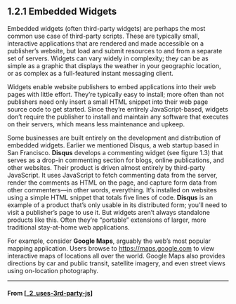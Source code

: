 ## **1.2.1 Embedded Widgets**

Embedded widgets (often third-party widgets) are perhaps the most common use case of third-party scripts.
These are typically small, interactive applications that are rendered and made accessible on a publisher’s website, but load and submit resources to and from a separate set of servers.
Widgets can vary widely in complexity; they can be as simple as a graphic that displays the weather in your geographic location, or as complex as a full-featured instant messaging client.

Widgets enable website publishers to embed applications into their web pages with little effort.
They’re typically easy to install; more often than not publishers need only insert a small HTML snippet into their web page source code to get started.
Since they’re entirely JavaScript-based, widgets don’t require the publisher to install and maintain any software that executes on their servers, which means less maintenance and upkeep.

Some businesses are built entirely on the development and distribution of embedded widgets.
Earlier we mentioned Disqus, a web startup based in San Francisco.
**Disqus** develops a commenting widget (see figure 1.3) that serves as a drop-in commenting section for blogs, online publications, and other websites.
Their product is driven almost entirely by third-party JavaScript.
It uses JavaScript to fetch commenting data from the server, render the comments as HTML on the page, and capture form data from other commenters—in other words, everything.
It’s installed on websites using a simple HTML snippet that totals five lines of code.
**Disqus** is an example of a product that’s only usable in its distributed form; you’ll need to visit a publisher’s page to use it.
But widgets aren’t always standalone products like this.
Often they’re “portable” extensions of larger, more traditional stay-at-home web applications.

For example, consider **Google Maps**, arguably the web’s most popular mapping application.
Users browse to https://maps.google.com to view interactive maps of locations all over the world.
Google Maps also provides directions by car and public transit, satellite imagery, and even street views using on-location photography.

---

#### From [[_2_uses-3rd-party-js]]

[//begin]: # "Autogenerated link references for markdown compatibility"
[_2_uses-3rd-party-js]: _2_uses-3rd-party-js "Uses of 3rd Party"
[//end]: # "Autogenerated link references"
